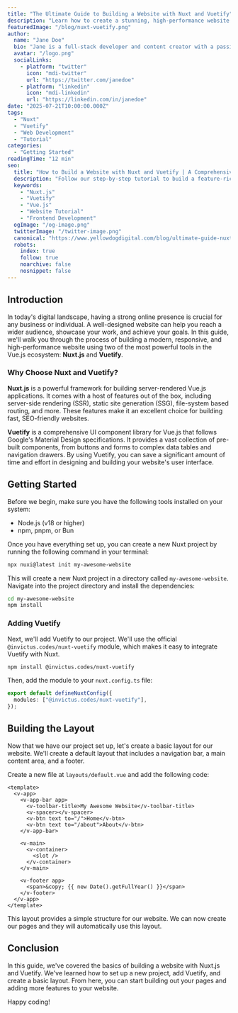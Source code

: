 ```yaml
---
title: "The Ultimate Guide to Building a Website with Nuxt and Vuetify"
description: "Learn how to create a stunning, high-performance website from scratch using the power of Nuxt.js and Vuetify."
featuredImage: "/blog/nuxt-vuetify.png"
author:
  name: "Jane Doe"
  bio: "Jane is a full-stack developer and content creator with a passion for building beautiful and functional web applications. She specializes in Vue.js, Nuxt, and modern web technologies."
  avatar: "/logo.png"
  socialLinks:
    - platform: "twitter"
      icon: "mdi-twitter"
      url: "https://twitter.com/janedoe"
    - platform: "linkedin"
      icon: "mdi-linkedin"
      url: "https://linkedin.com/in/janedoe"
date: "2025-07-21T10:00:00.000Z"
tags:
  - "Nuxt"
  - "Vuetify"
  - "Web Development"
  - "Tutorial"
categories:
  - "Getting Started"
readingTime: "12 min"
seo:
  title: "How to Build a Website with Nuxt and Vuetify | A Comprehensive Guide"
  description: "Follow our step-by-step tutorial to build a feature-rich website with Nuxt.js and Vuetify. Perfect for beginners and experienced developers alike."
  keywords:
    - "Nuxt.js"
    - "Vuetify"
    - "Vue.js"
    - "Website Tutorial"
    - "Frontend Development"
  ogImage: "/og-image.png"
  twitterImage: "/twitter-image.png"
  canonical: "https://www.yellowdogdigital.com/blog/ultimate-guide-nuxt-vuetify"
  robots:
    index: true
    follow: true
    noarchive: false
    nosnippet: false
---
```


## Introduction

In today's digital landscape, having a strong online presence is crucial for any business or individual. A well-designed website can help you reach a wider audience, showcase your work, and achieve your goals. In this guide, we'll walk you through the process of building a modern, responsive, and high-performance website using two of the most powerful tools in the Vue.js ecosystem: **Nuxt.js** and **Vuetify**.

### Why Choose Nuxt and Vuetify?

**Nuxt.js** is a powerful framework for building server-rendered Vue.js applications. It comes with a host of features out of the box, including server-side rendering (SSR), static site generation (SSG), file-system based routing, and more. These features make it an excellent choice for building fast, SEO-friendly websites.

**Vuetify** is a comprehensive UI component library for Vue.js that follows Google's Material Design specifications. It provides a vast collection of pre-built components, from buttons and forms to complex data tables and navigation drawers. By using Vuetify, you can save a significant amount of time and effort in designing and building your website's user interface.

## Getting Started

Before we begin, make sure you have the following tools installed on your system:

- Node.js (v18 or higher)
- npm, pnpm, or Bun

Once you have everything set up, you can create a new Nuxt project by running the following command in your terminal:

```bash
npx nuxi@latest init my-awesome-website
```

This will create a new Nuxt project in a directory called `my-awesome-website`. Navigate into the project directory and install the dependencies:

```bash
cd my-awesome-website
npm install
```

### Adding Vuetify

Next, we'll add Vuetify to our project. We'll use the official `@invictus.codes/nuxt-vuetify` module, which makes it easy to integrate Vuetify with Nuxt.

```bash
npm install @invictus.codes/nuxt-vuetify
```

Then, add the module to your `nuxt.config.ts` file:

```typescript
export default defineNuxtConfig({
  modules: ["@invictus.codes/nuxt-vuetify"],
});
```

## Building the Layout

Now that we have our project set up, let's create a basic layout for our website. We'll create a default layout that includes a navigation bar, a main content area, and a footer.

Create a new file at `layouts/default.vue` and add the following code:

```vue
<template>
  <v-app>
    <v-app-bar app>
      <v-toolbar-title>My Awesome Website</v-toolbar-title>
      <v-spacer></v-spacer>
      <v-btn text to="/">Home</v-btn>
      <v-btn text to="/about">About</v-btn>
    </v-app-bar>

    <v-main>
      <v-container>
        <slot />
      </v-container>
    </v-main>

    <v-footer app>
      <span>&copy; {{ new Date().getFullYear() }}</span>
    </v-footer>
  </v-app>
</template>
```

This layout provides a simple structure for our website. We can now create our pages and they will automatically use this layout.

## Conclusion

In this guide, we've covered the basics of building a website with Nuxt.js and Vuetify. We've learned how to set up a new project, add Vuetify, and create a basic layout. From here, you can start building out your pages and adding more features to your website.

Happy coding!

